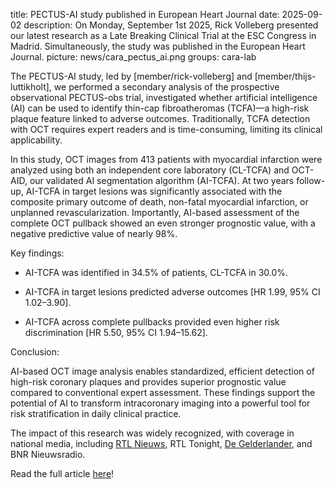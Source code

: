 title: PECTUS-AI study published in European Heart Journal
date: 2025-09-02
description: On Monday, September 1st 2025, Rick Volleberg presented our latest research as a Late Breaking Clinical Trial at the ESC Congress in Madrid. Simultaneously, the study was published in the European Heart Journal.
picture: news/cara_pectus_ai.png 
groups: cara-lab

The PECTUS-AI study, led by [member/rick-volleberg] and [member/thijs-luttikholt], we performed a secondary analysis of the prospective observational PECTUS-obs trial, investigated whether artificial intelligence (AI) can be used to identify thin-cap fibroatheromas (TCFA)—a high-risk plaque feature linked to adverse outcomes. Traditionally, TCFA detection with OCT requires expert readers and is time-consuming, limiting its clinical applicability.

In this study, OCT images from 413 patients with myocardial infarction were analyzed using both an independent core laboratory (CL-TCFA) and OCT-AID, our validated AI segmentation algorithm (AI-TCFA). At two years follow-up, AI-TCFA in target lesions was significantly associated with the composite primary outcome of death, non-fatal myocardial infarction, or unplanned revascularization. Importantly, AI-based assessment of the complete OCT pullback showed an even stronger prognostic value, with a negative predictive value of nearly 98%.

Key findings:

- AI-TCFA was identified in 34.5% of patients, CL-TCFA in 30.0%.

- AI-TCFA in target lesions predicted adverse outcomes [HR 1.99, 95% CI 1.02–3.90].

- AI-TCFA across complete pullbacks provided even higher risk discrimination [HR 5.50, 95% CI 1.94–15.62].

Conclusion:

AI-based OCT image analysis enables standardized, efficient detection of high-risk coronary plaques and provides superior prognostic value compared to conventional expert assessment. These findings support the potential of AI to transform intracoronary imaging into a powerful tool for risk stratification in daily clinical practice.

The impact of this research was widely recognized, with coverage in national media, including [RTL Nieuws](https://www.rtl.nl/nieuws/uitzendingen/video/c0722db5-af66-4318-811f-033e6bd78a5e/rtl-nieuws-1930-uur), RTL Tonight, [De Gelderlander](https://www.gelderlander.nl/gezond/dit-redt-levens-of-iemand-opnieuw-hartinfarct-krijgt-is-vanaf-nu-te-voorspellen~a46520ff/), and BNR Nieuwsradio.

Read the full article [here](https://academic.oup.com/eurheartj/advance-article/doi/10.1093/eurheartj/ehaf595/8244402)!
